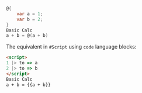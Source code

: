 ```csharp
@{ 
    var a = 1;
    var b = 2;
}
Basic Calc
a + b = @(a + b)
```

The equivalent in `#Script` using `code` language blocks:

```html
<script>
1 |> to => a
2 |> to => b
</script>
Basic Calc
a + b = {{a + b}}
```
